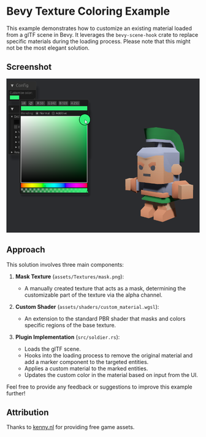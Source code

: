 # Bevy Texture Coloring Example

This example demonstrates how to customize an existing material loaded from a glTF scene in Bevy. It leverages the `bevy-scene-hook` crate to replace specific materials during the loading process. Please note that this might not be the most elegant solution.

## Screenshot

![Screenshot](docs/screenshot.png)

## Approach

This solution involves three main components:

1. **Mask Texture** (`assets/Textures/mask.png`):
   - A manually created texture that acts as a mask, determining the customizable part of the texture via the alpha channel.

2. **Custom Shader** (`assets/shaders/custom_material.wgsl`):
   - An extension to the standard PBR shader that masks and colors specific regions of the base texture.

3. **Plugin Implementation** (`src/soldier.rs`):
   - Loads the glTF scene.
   - Hooks into the loading process to remove the original material and add a marker component to the targeted entities.
   - Applies a custom material to the marked entities.
   - Updates the custom color in the material based on input from the UI.

Feel free to provide any feedback or suggestions to improve this example further!

## Attribution
Thanks to [kenny.nl](https://kenney.nl/assets/mini-arena) for providing free game assets.